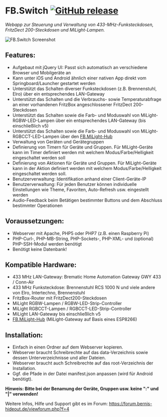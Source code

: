 # FB.Switch [![GitHub release](https://img.shields.io/github/release/bombcheck/FB.Switch.svg)](https://github.com/bombcheck/FB.Switch/releases/latest)

*Webapp zur Steuerung und Verwaltung von 433-MHz-Funksteckdosen, FritzDect 200-Steckdosen und MiLight-Lampen.*

![FB.Switch Screenshot](https://breakout.bernis-hideout.de/git/FB.Switch/fb-switch.jpg)

## Features:
* Aufgebaut mit jQuery UI: Passt sich automatisch an verschiedene Browser und Mobilgeräte an
* Kann unter iOS und Android ähnlich einer nativen App direkt vom Springboard/Launcher gestartet werden
* Unterstützt das Schalten diverser Funksteckdosen (z.B. Brennenstuhl, Elro) über ein entsprechendes LAN-Gateway
* Unterstützt das Schalten und die Verbrauchs- sowie Temperaturabfrage an einer vorhandenen FritzBox angeschlossener FritzDect 200-Steckdosen
* Unterstützt das Schalten sowie die Farb- und Moduswahl von MiLight-RGBW-LED-Lampen über ein entsprechendes LAN-Gateway (bis einschließlich v5)
* Unterstützt das Schalten sowie die Farb- und Moduswahl von MiLight-RGBCCT-LED-Lampen über den [FB.MiLight-Hub](https://github.com/bombcheck/esp8266_milight_hub)
* Verwaltung von Geräten und Gerätegruppen
* Definierung von Timern für Geräte und Gruppen. Für MiLight-Geräte kann im Timer definiert werden mit welchem Modus/Farbe/Helligkeit eingeschaltet werden soll
* Definierung von Aktionen für Geräte und Gruppen. Für MiLight-Geräte kann in der Aktion definiert werden mit welchem Modus/Farbe/Helligkeit eingeschaltet werden soll.
* Benutzerverwaltung: Identifikation anhand einer Client-Geräte-IP
* Benutzerverwaltung: Für jeden Benutzer können individuelle Einstellungen wie Theme, Favoriten, Auto-Refresh usw. eingestellt werden
* Audio-Feedback beim Betätigen bestimmter Buttons und dem Abschluss bestimmter Operationen

## Voraussetzungen:
* Webserver mit Apache, PHP5 oder PHP7 (z.B. einen Raspberry Pi)
* PHP-Curl-, PHP-MB-String, PHP-Sockets-, PHP-XML- und (optional) PHP-SSH-Modul werden benötigt
* Benötigt keine Datenbank!

## Kompatible Hardware:
* 433 MHz LAN-Gateway: Brematic Home Automation Gateway GWY 433 / Conn-Air
* 433 MHz Funksteckdose: Brennenstuhl RCS 1000 N und viele andere von Elro, Intertechno, Brennenstuhl
* FritzBox-Router mit FritzDect200-Steckdosen
* MiLight RGBW-Lampen / RGBW-LED-Strip-Controller
* MiLight RGBCCT-Lampen / RGBCCT-LED-Strip-Controller
* MiLight LAN-Gateway bis einschließlich v5
* [FB.MiLight-Hub](https://github.com/bombcheck/esp8266_milight_hub) (MiLight-Gateway auf Basis eines ESP8266)

## Installation:
* Einfach in einen Ordner auf dem Webserver kopieren.
* Webserver braucht Schreibrechte auf das data-Verzeichnis sowie dessen Unterverzeichnisse und aller Dateien.
* Webserver braucht auch Schreibrechte auf das root-Verzeichnis der Installation.
* Ggf. die Pfade in der Datei manifest.json anpassen (wird für Android benötigt).

**Hinweis: Bitte bei der Benamung der Geräte, Gruppen usw. keine ":" und "|" verwenden!**

Weitere Infos, Hilfe und Support gibt es im Forum:
https://forum.bernis-hideout.de/viewforum.php?f=4
